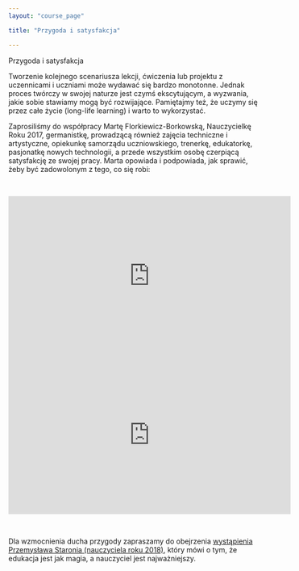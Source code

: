 ```yaml
---
layout: "course_page"

title: "Przygoda i satysfakcja"

---
```


<div class="text-center screen-title">
Przygoda i satysfakcja
</div>

<div class="screen-content">
  <p>Tworzenie kolejnego scenariusza lekcji, ćwiczenia lub projektu z uczennicami i uczniami może wydawać się bardzo monotonne. Jednak proces twórczy w swojej naturze jest czymś ekscytującym, a wyzwania, jakie sobie stawiamy mogą być rozwijające. Pamiętajmy też, że uczymy się przez całe życie (long-life learning) i warto to wykorzystać.</p>
  
  <p>Zaprosiliśmy do współpracy Martę Florkiewicz-Borkowską, Nauczycielkę Roku 2017, germanistkę, prowadzącą również zajęcia techniczne i artystyczne, opiekunkę samorządu uczniowskiego, trenerkę, edukatorkę, pasjonatkę nowych technologii, a przede wszystkim osobę czerpiącą satysfakcję ze swojej pracy. Marta opowiada i podpowiada, jak sprawić, żeby być zadowolonym z tego, co się robi:</p>
  
 &nbsp;
 <div class="row">
  <div class="col-md-6 col-xs-12">
    <div class="embed-responsive embed-responsive-16by9"> 
   <iframe width="560" height="315" src="https://www.youtube.com/embed/8BgbeRz1S1E" frameborder="0" allow="autoplay; encrypted-media" allowfullscreen></iframe></div>
  </div>
  
  <div class="col-md-6 col-xs-12">
    <div class="embed-responsive embed-responsive-16by9"> 
   <iframe width="560" height="315" src="https://www.youtube.com/embed/beWJ_aR4Sy4" frameborder="0" allow="autoplay; encrypted-media" allowfullscreen></iframe></div>
  </div>
  
  </div>
 
 
 &nbsp;
  
  <p>Dla wzmocnienia ducha przygody zapraszamy do obejrzenia <a class="content-link" target="_blank" href="https://www.youtube.com/embed/KJYmuYQkt7c">wystąpienia Przemysława Staronia (nauczyciela roku 2018)</a>, który mówi o tym, że edukacja jest jak magia, a nauczyciel jest najważniejszy.</p>
  
</div> 
